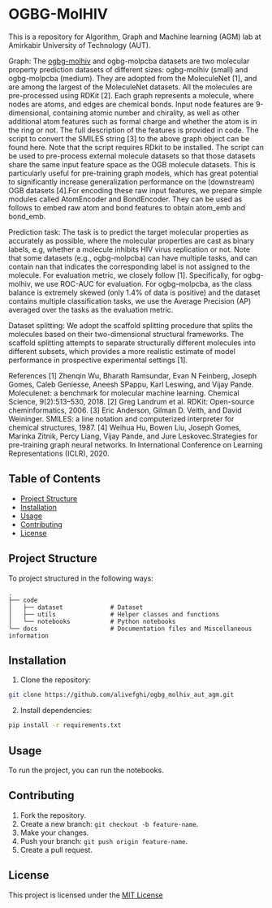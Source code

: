 # OGBG-MolHIV

This is a repository for Algorithm, Graph and Machine learning (AGM) lab at Amirkabir University of Technology (AUT).

Graph: The [ogbg-molhiv](https://ogb.stanford.edu/docs/graphprop/#ogbg-mol) and ogbg-molpcba datasets are two molecular property prediction datasets of different sizes: ogbg-molhiv (small) and ogbg-molpcba (medium). They are adopted from the MoleculeNet [1], and are among the largest of the MoleculeNet datasets. All the molecules are pre-processed using RDKit [2]. Each graph represents a molecule, where nodes are atoms, and edges are chemical bonds. Input node features are 9-dimensional, containing atomic number and chirality, as well as other additional atom features such as formal charge and whether the atom is in the ring or not. The full description of the features is provided in code. The script to convert the SMILES string [3] to the above graph object can be found here. Note that the script requires RDkit to be installed. The script can be used to pre-process external molecule datasets so that those datasets share the same input feature space as the OGB molecule datasets. This is particularly useful for pre-training graph models, which has great potential to significantly increase generalization performance on the (downstream) OGB datasets [4].For encoding these raw input features, we prepare simple modules called AtomEncoder and BondEncoder. They can be used as follows to embed raw atom and bond features to obtain atom_emb and bond_emb.

Prediction task: The task is to predict the target molecular properties as accurately as possible, where the molecular properties are cast as binary labels, e.g, whether a molecule inhibits HIV virus replication or not. Note that some datasets (e.g., ogbg-molpcba) can have multiple tasks, and can contain nan that indicates the corresponding label is not assigned to the molecule. For evaluation metric, we closely follow [1]. Specifically, for ogbg-molhiv, we use ROC-AUC for evaluation. For ogbg-molpcba, as the class balance is extremely skewed (only 1.4% of data is positive) and the dataset contains multiple classification tasks, we use the Average Precision (AP) averaged over the tasks as the evaluation metric.

Dataset splitting: We adopt the scaffold splitting procedure that splits the molecules based on their two-dimensional structural frameworks. The scaffold splitting attempts to separate structurally different molecules into different subsets, which provides a more realistic estimate of model performance in prospective experimental settings [1].

References
[1] Zhenqin Wu, Bharath Ramsundar, Evan N Feinberg, Joseph Gomes, Caleb Geniesse, Aneesh SPappu, Karl Leswing, and Vijay Pande. Moleculenet: a benchmark for molecular machine learning. Chemical Science, 9(2):513–530, 2018.
[2] Greg Landrum et al. RDKit: Open-source cheminformatics, 2006.
[3] Eric Anderson, Gilman D. Veith, and David Weininger. SMILES: a line notation and computerized interpreter for chemical structures, 1987.
[4] Weihua Hu, Bowen Liu, Joseph Gomes, Marinka Zitnik, Percy Liang, Vijay Pande, and Jure Leskovec.Strategies for pre-training graph neural networks. In International Conference on Learning Representations (ICLR), 2020.

## Table of Contents
- [Project Structure](#project-structure)
- [Installation](#installation)
- [Usage](#usage)
- [Contributing](#contributing)
- [License](#license)

## Project Structure

To project structured in the following ways:

    .
    ├── code
    │   ├── dataset             # Dataset
    │   ├── utils               # Helper classes and functions
    │   └── notebooks           # Python notebooks
    └── docs                    # Documentation files and Miscellaneous information

## Installation

1. Clone the repository:
```bash
git clone https://github.com/alivefghi/ogbg_molhiv_aut_agm.git
```

2. Install dependencies:
```bash
pip install -r requirements.txt
```

## Usage
To run the project, you can run the notebooks.


## Contributing
1. Fork the repository.
2. Create a new branch: `git checkout -b feature-name`.
3. Make your changes.
4. Push your branch: `git push origin feature-name`.
5. Create a pull request.


## License
This project is licensed under the [MIT License](LICENSE)
